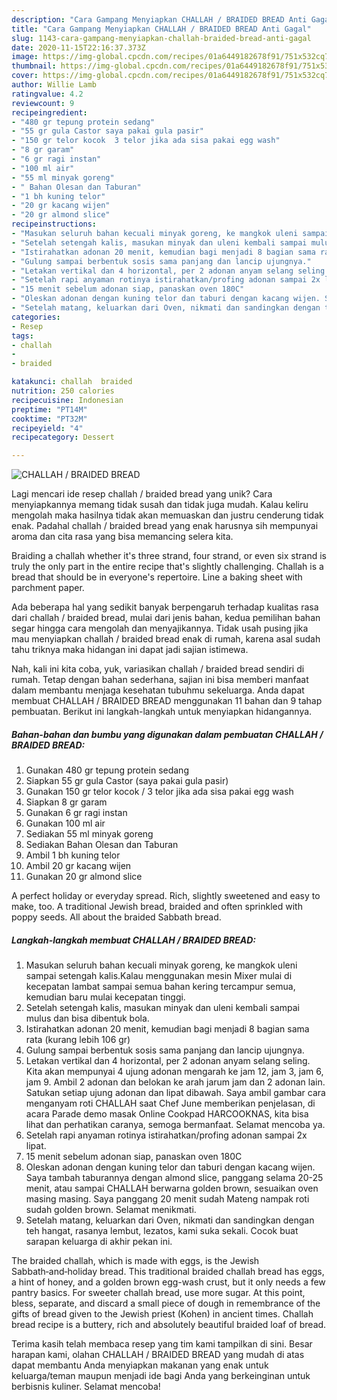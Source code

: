 ```yaml
---
description: "Cara Gampang Menyiapkan CHALLAH / BRAIDED BREAD Anti Gagal"
title: "Cara Gampang Menyiapkan CHALLAH / BRAIDED BREAD Anti Gagal"
slug: 1143-cara-gampang-menyiapkan-challah-braided-bread-anti-gagal
date: 2020-11-15T22:16:37.373Z
image: https://img-global.cpcdn.com/recipes/01a6449182678f91/751x532cq70/challah-braided-bread-foto-resep-utama.jpg
thumbnail: https://img-global.cpcdn.com/recipes/01a6449182678f91/751x532cq70/challah-braided-bread-foto-resep-utama.jpg
cover: https://img-global.cpcdn.com/recipes/01a6449182678f91/751x532cq70/challah-braided-bread-foto-resep-utama.jpg
author: Willie Lamb
ratingvalue: 4.2
reviewcount: 9
recipeingredient:
- "480 gr tepung protein sedang"
- "55 gr gula Castor saya pakai gula pasir"
- "150 gr telor kocok  3 telor jika ada sisa pakai egg wash"
- "8 gr garam"
- "6 gr ragi instan"
- "100 ml air"
- "55 ml minyak goreng"
- " Bahan Olesan dan Taburan"
- "1 bh kuning telor"
- "20 gr kacang wijen"
- "20 gr almond slice"
recipeinstructions:
- "Masukan seluruh bahan kecuali minyak goreng, ke mangkok uleni sampai setengah kalis.Kalau menggunakan mesin Mixer mulai di kecepatan lambat sampai semua bahan kering tercampur semua, kemudian baru mulai kecepatan tinggi."
- "Setelah setengah kalis, masukan minyak dan uleni kembali sampai mulus dan bisa dibentuk bola."
- "Istirahatkan adonan 20 menit, kemudian bagi menjadi 8 bagian sama rata (kurang lebih 106 gr)"
- "Gulung sampai berbentuk sosis sama panjang dan lancip ujungnya."
- "Letakan vertikal dan 4 horizontal, per 2 adonan anyam selang seling. Kita akan mempunyai 4 ujung adonan mengarah ke jam 12, jam 3, jam 6, jam 9. Ambil 2 adonan dan belokan ke arah jarum jam dan 2 adonan lain. Satukan setiap ujung adonan dan lipat dibawah. Saya ambil gambar cara menganyam roti CHALLAH saat Chef June memberikan penjelasan, di acara Parade demo masak Online Cookpad HARCOOKNAS, kita bisa lihat dan perhatikan caranya, semoga bermanfaat. Selamat mencoba ya."
- "Setelah rapi anyaman rotinya istirahatkan/profing adonan sampai 2x lipat."
- "15 menit sebelum adonan siap, panaskan oven 180C"
- "Oleskan adonan dengan kuning telor dan taburi dengan kacang wijen. Saya tambah taburannya dengan almond slice, panggang selama 20-25 menit, atau sampai CHALLAH berwarna golden brown, sesuaikan oven masing masing. Saya panggang 20 menit sudah Mateng nampak roti sudah golden brown. Selamat menikmati."
- "Setelah matang, keluarkan dari Oven, nikmati dan sandingkan dengan teh hangat, rasanya lembut, lezatos, kami suka sekali. Cocok buat sarapan keluarga di akhir pekan ini."
categories:
- Resep
tags:
- challah
- 
- braided

katakunci: challah  braided 
nutrition: 250 calories
recipecuisine: Indonesian
preptime: "PT14M"
cooktime: "PT32M"
recipeyield: "4"
recipecategory: Dessert

---
```



![CHALLAH / BRAIDED BREAD](https://img-global.cpcdn.com/recipes/01a6449182678f91/751x532cq70/challah-braided-bread-foto-resep-utama.jpg)

Lagi mencari ide resep challah / braided bread yang unik? Cara menyiapkannya memang tidak susah dan tidak juga mudah. Kalau keliru mengolah maka hasilnya tidak akan memuaskan dan justru cenderung tidak enak. Padahal challah / braided bread yang enak harusnya sih mempunyai aroma dan cita rasa yang bisa memancing selera kita.

Braiding a challah whether it&#39;s three strand, four strand, or even six strand is truly the only part in the entire recipe that&#39;s slightly challenging. Challah is a bread that should be in everyone&#39;s repertoire. Line a baking sheet with parchment paper.

Ada beberapa hal yang sedikit banyak berpengaruh terhadap kualitas rasa dari challah / braided bread, mulai dari jenis bahan, kedua pemilihan bahan segar hingga cara mengolah dan menyajikannya. Tidak usah pusing jika mau menyiapkan challah / braided bread enak di rumah, karena asal sudah tahu triknya maka hidangan ini dapat jadi sajian istimewa.


Nah, kali ini kita coba, yuk, variasikan challah / braided bread sendiri di rumah. Tetap dengan bahan sederhana, sajian ini bisa memberi manfaat dalam membantu menjaga kesehatan tubuhmu sekeluarga. Anda dapat membuat CHALLAH / BRAIDED BREAD menggunakan 11 bahan dan 9 tahap pembuatan. Berikut ini langkah-langkah untuk menyiapkan hidangannya.

<!--inarticleads1-->

##### Bahan-bahan dan bumbu yang digunakan dalam pembuatan CHALLAH / BRAIDED BREAD:

1. Gunakan 480 gr tepung protein sedang
1. Siapkan 55 gr gula Castor (saya pakai gula pasir)
1. Gunakan 150 gr telor kocok / 3 telor jika ada sisa pakai egg wash
1. Siapkan 8 gr garam
1. Gunakan 6 gr ragi instan
1. Gunakan 100 ml air
1. Sediakan 55 ml minyak goreng
1. Sediakan  Bahan Olesan dan Taburan
1. Ambil 1 bh kuning telor
1. Ambil 20 gr kacang wijen
1. Gunakan 20 gr almond slice


A perfect holiday or everyday spread. Rich, slightly sweetened and easy to make, too. A traditional Jewish bread, braided and often sprinkled with poppy seeds. All about the braided Sabbath bread. 

<!--inarticleads2-->

##### Langkah-langkah membuat CHALLAH / BRAIDED BREAD:

1. Masukan seluruh bahan kecuali minyak goreng, ke mangkok uleni sampai setengah kalis.Kalau menggunakan mesin Mixer mulai di kecepatan lambat sampai semua bahan kering tercampur semua, kemudian baru mulai kecepatan tinggi.
1. Setelah setengah kalis, masukan minyak dan uleni kembali sampai mulus dan bisa dibentuk bola.
1. Istirahatkan adonan 20 menit, kemudian bagi menjadi 8 bagian sama rata (kurang lebih 106 gr)
1. Gulung sampai berbentuk sosis sama panjang dan lancip ujungnya.
1. Letakan vertikal dan 4 horizontal, per 2 adonan anyam selang seling. Kita akan mempunyai 4 ujung adonan mengarah ke jam 12, jam 3, jam 6, jam 9. Ambil 2 adonan dan belokan ke arah jarum jam dan 2 adonan lain. Satukan setiap ujung adonan dan lipat dibawah. Saya ambil gambar cara menganyam roti CHALLAH saat Chef June memberikan penjelasan, di acara Parade demo masak Online Cookpad HARCOOKNAS, kita bisa lihat dan perhatikan caranya, semoga bermanfaat. Selamat mencoba ya.
1. Setelah rapi anyaman rotinya istirahatkan/profing adonan sampai 2x lipat.
1. 15 menit sebelum adonan siap, panaskan oven 180C
1. Oleskan adonan dengan kuning telor dan taburi dengan kacang wijen. Saya tambah taburannya dengan almond slice, panggang selama 20-25 menit, atau sampai CHALLAH berwarna golden brown, sesuaikan oven masing masing. Saya panggang 20 menit sudah Mateng nampak roti sudah golden brown. Selamat menikmati.
1. Setelah matang, keluarkan dari Oven, nikmati dan sandingkan dengan teh hangat, rasanya lembut, lezatos, kami suka sekali. Cocok buat sarapan keluarga di akhir pekan ini.


The braided challah, which is made with eggs, is the Jewish Sabbath‑and‑holiday bread. This traditional braided challah bread has eggs, a hint of honey, and a golden brown egg-wash crust, but it only needs a few pantry basics. For sweeter challah bread, use more sugar. At this point, bless, separate, and discard a small piece of dough in remembrance of the gifts of bread given to the Jewish priest (Kohen) in ancient times. Challah bread recipe is a buttery, rich and absolutely beautiful braided loaf of bread. 

Terima kasih telah membaca resep yang tim kami tampilkan di sini. Besar harapan kami, olahan CHALLAH / BRAIDED BREAD yang mudah di atas dapat membantu Anda menyiapkan makanan yang enak untuk keluarga/teman maupun menjadi ide bagi Anda yang berkeinginan untuk berbisnis kuliner. Selamat mencoba!
